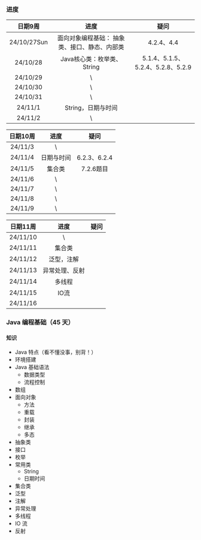 ### 进度

|   日期9周   |                      进度                      |               疑问                |
| :---------: | :--------------------------------------------: | :-------------------------------: |
| 24/10/27Sun | 面向对象编程基础：  抽象类、接口、静态、内部类 |            4.2.4、4.4             |
|  24/10/28   |           Java核心类：枚举类、String           | 5.1.4、5.1.5、5.2.4、5.2.8、5.2.9 |
|  24/10/29   |                       \                        |                                   |
|  24/10/30   |                       \                        |                                   |
|  24/10/31   |                       \                        |                                   |
|   24/11/1   |               String，日期与时间               |                                   |
|   24/11/2   |                       \                        |                                   |

| 日期10周 |    进度    |     疑问     |
| :------: | :--------: | :----------: |
| 24/11/3  |     \      |              |
| 24/11/4  | 日期与时间 | 6.2.3、6.2.4 |
| 24/11/5  |   集合类   |  7.2.6题目   |
| 24/11/6  |     \      |              |
| 24/11/7  |     \      |              |
| 24/11/8  |     \      |              |
| 24/11/9  |     \      |              |

| 日期11周 |      进度      | 疑问 |
| :------: | :------------: | :--: |
| 24/11/10 |       \        |      |
| 24/11/11 |     集合类     |      |
| 24/11/12 |   泛型，注解   |      |
| 24/11/13 | 异常处理、反射 |      |
| 24/11/14 |     多线程     |      |
| 24/11/15 |      IO流      |      |
| 24/11/16 |                |      |

### Java 编程基础（45 天）

#### 知识

- Java 特点（看不懂没事，别背！）
- 环境搭建
- Java 基础语法
  - 数据类型
  - 流程控制
- 数组
- 面向对象
  - 方法
  - 重载
  - 封装
  - 继承
  - 多态
- 抽象类
- 接口
- 枚举
- 常用类
  - String
  - 日期时间
- 集合类
- 泛型
- 注解
- 异常处理
- 多线程
- IO 流
- 反射

